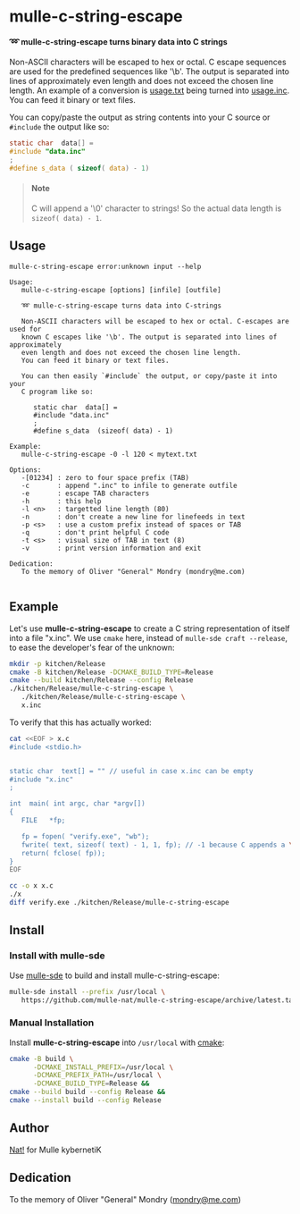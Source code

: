 # mulle-c-string-escape

#### ➿ mulle-c-string-escape turns binary data into C strings

Non-ASCII characters will be escaped to hex or octal. C escape sequences are used 
for the predefined sequences like '\b'. The output is separated into lines of approximately
even length and does not exceed the chosen line length. An example of a 
conversion is [usage.txt](src/usage.txt) being turned into [usage.inc](src/usage.inc).
You can feed it binary or text files.

You can copy/paste the output as string contents into your C source or `#include` 
the output like so:

``` c
static char  data[] =
#include "data.inc"
;
#define s_data ( sizeof( data) - 1)
```

> #### Note
>
> C will append a '\0' character to strings! So the actual data length 
> is `sizeof( data) - 1`.






## Usage

```
mulle-c-string-escape error:unknown input --help

Usage:
   mulle-c-string-escape [options] [infile] [outfile]

   ➿ mulle-c-string-escape turns data into C-strings

   Non-ASCII characters will be escaped to hex or octal. C-escapes are used for
   known C escapes like '\b'. The output is separated into lines of approximately
   even length and does not exceed the chosen line length.
   You can feed it binary or text files.

   You can then easily `#include` the output, or copy/paste it into your
   C program like so:

      static char  data[] =
      #include "data.inc"
      ;
      #define s_data  (sizeof( data) - 1)

Example:
   mulle-c-string-escape -0 -l 120 < mytext.txt

Options:
   -[01234] : zero to four space prefix (TAB)
   -c       : append ".inc" to infile to generate outfile
   -e       : escape TAB characters
   -h       : this help
   -l <n>   : targetted line length (80)
   -n       : don't create a new line for linefeeds in text
   -p <s>   : use a custom prefix instead of spaces or TAB
   -q       : don't print helpful C code
   -t <s>   : visual size of TAB in text (8)
   -v       : print version information and exit

Dedication:
   To the memory of Oliver "General" Mondry (mondry@me.com)


```


## Example

Let's use **mulle-c-string-escape** to create a C string representation of 
itself into a file "x.inc". We use `cmake` here, instead of
`mulle-sde craft --release`, to ease the developer's fear of the unknown:

``` sh
mkdir -p kitchen/Release
cmake -B kitchen/Release -DCMAKE_BUILD_TYPE=Release
cmake --build kitchen/Release --config Release
./kitchen/Release/mulle-c-string-escape \
   ./kitchen/Release/mulle-c-string-escape \
   x.inc
```

To verify that this has actually worked:

``` sh
cat <<EOF > x.c
#include <stdio.h>


static char  text[] = "" // useful in case x.inc can be empty
#include "x.inc"
;

int  main( int argc, char *argv[])
{
   FILE   *fp;

   fp = fopen( "verify.exe", "wb");
   fwrite( text, sizeof( text) - 1, 1, fp); // -1 because C appends a \0
   return( fclose( fp));
}
EOF

cc -o x x.c
./x
diff verify.exe ./kitchen/Release/mulle-c-string-escape
```







## Install

### Install with mulle-sde

Use [mulle-sde](//github.com/mulle-sde) to build and install mulle-c-string-escape:

``` sh
mulle-sde install --prefix /usr/local \
   https://github.com/mulle-nat/mulle-c-string-escape/archive/latest.tar.gz
```

### Manual Installation


Install **mulle-c-string-escape** into `/usr/local` with [cmake](https://cmake.org):

``` sh
cmake -B build \
      -DCMAKE_INSTALL_PREFIX=/usr/local \
      -DCMAKE_PREFIX_PATH=/usr/local \
      -DCMAKE_BUILD_TYPE=Release &&
cmake --build build --config Release &&
cmake --install build --config Release
```


## Author

[Nat!](https://mulle-kybernetik.com/weblog) for Mulle kybernetiK


## Dedication

To the memory of Oliver "General" Mondry (mondry@me.com)



